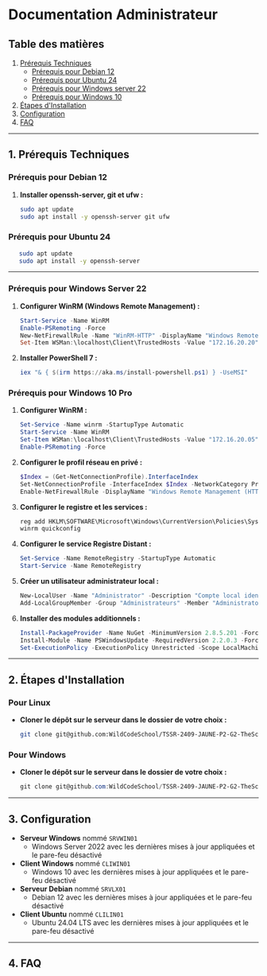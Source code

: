 # Documentation Administrateur

## Table des matières
1. [Prérequis Techniques](#1-prérequis-techniques)
   - [Prérequis pour Debian 12](#prérequis-pour-debian-12)
   - [Prérequis pour Ubuntu 24](#prérequis-pour-ubuntu-24)
   - [Prérequis pour Windows server 22](#prérequis-pour-windows-server-22)
   - [Prérequis pour Windows 10](#prérequis-pour-windows-10-pro)
3. [Étapes d'Installation](#2-étapes-dinstallation)
4. [Configuration](#3-configuration)
5. [FAQ](#4-faq)

---

## 1. Prérequis Techniques

### Prérequis pour Debian 12

1. **Installer openssh-server, git et ufw :**

   ```bash
   sudo apt update
   sudo apt install -y openssh-server git ufw
   ```

### Prérequis pour Ubuntu 24

```bash
   sudo apt update
   sudo apt install -y openssh-server
   ```
---

### Prérequis pour Windows Server 22

1. **Configurer WinRM (Windows Remote Management) :**

   ```powershell
   Start-Service -Name WinRM
   Enable-PSRemoting -Force
   New-NetFirewallRule -Name "WinRM-HTTP" -DisplayName "Windows Remote Management (HTTP-In)" -Enabled True -Direction Inbound -Protocol TCP -LocalPort 5985
   Set-Item WSMan:\localhost\Client\TrustedHosts -Value "172.16.20.20" -Force
   ```

2. **Installer PowerShell 7 :**

   ```powershell
   iex "& { $(irm https://aka.ms/install-powershell.ps1) } -UseMSI"
   ```

### Prérequis pour Windows 10 Pro

1. **Configurer WinRM :**

   ```powershell
   Set-Service -Name winrm -StartupType Automatic
   Start-Service -Name WinRM
   Set-Item WSMan:\localhost\Client\TrustedHosts -Value "172.16.20.05" -Force
   Enable-PSRemoting -Force
   ```

2. **Configurer le profil réseau en privé :**

   ```powershell
   $Index = (Get-NetConnectionProfile).InterfaceIndex
   Set-NetConnectionProfile -InterfaceIndex $Index -NetworkCategory Private
   Enable-NetFirewallRule -DisplayName "Windows Remote Management (HTTP-In)"
   ```

3. **Configurer le registre et les services :**

   ```cmd
   reg add HKLM\SOFTWARE\Microsoft\Windows\CurrentVersion\Policies\System /v LocalAccountTokenFilterPolicy /t REG_DWORD /d 1 /f
   winrm quickconfig
   ```

4. **Configurer le service Registre Distant :**

   ```powershell
   Set-Service -Name RemoteRegistry -StartupType Automatic
   Start-Service -Name RemoteRegistry
   ```

5. **Créer un utilisateur administrateur local :**

   ```powershell
   New-LocalUser -Name "Administrator" -Description "Compte local identique au compte du domaine" -Password (ConvertTo-SecureString "Azerty1*" -AsPlainText -Force) -FullName "Administrator" -PasswordNeverExpires -UserMayNotChangePassword
   Add-LocalGroupMember -Group "Administrateurs" -Member "Administrator"
   ```

6. **Installer des modules additionnels :**

   ```powershell
   Install-PackageProvider -Name NuGet -MinimumVersion 2.8.5.201 -Force
   Install-Module -Name PSWindowsUpdate -RequiredVersion 2.2.0.3 -Force -Confirm:$false
   Set-ExecutionPolicy -ExecutionPolicy Unrestricted -Scope LocalMachine -Force
   ```

---

## 2. Étapes d'Installation

### Pour Linux

- **Cloner le dépôt sur le serveur dans le dossier de votre choix :**
    ```bash
    git clone git@github.com:WildCodeSchool/TSSR-2409-JAUNE-P2-G2-TheScriptingProject.git
    ```
### Pour Windows

- **Cloner le dépôt sur le serveur dans le dossier de votre choix :**
    ```powershell
    git clone git@github.com:WildCodeSchool/TSSR-2409-JAUNE-P2-G2-TheScriptingProject.git
    ```

---

## 3. Configuration

- **Serveur Windows** nommé `SRVWIN01`
  - Windows Server 2022 avec les dernières mises à jour appliquées et le pare-feu désactivé
- **Client Windows** nommé `CLIWIN01`
  - Windows 10 avec les dernières mises à jour appliquées et le pare-feu désactivé
- **Serveur Debian** nommé `SRVLX01`
  - Debian 12 avec les dernières mises à jour appliquées et le pare-feu désactivé
- **Client Ubuntu** nommé `CLILIN01`
  - Ubuntu 24.04 LTS avec les dernières mises à jour appliquées et le pare-feu désactivé
    
---

## 4. FAQ
